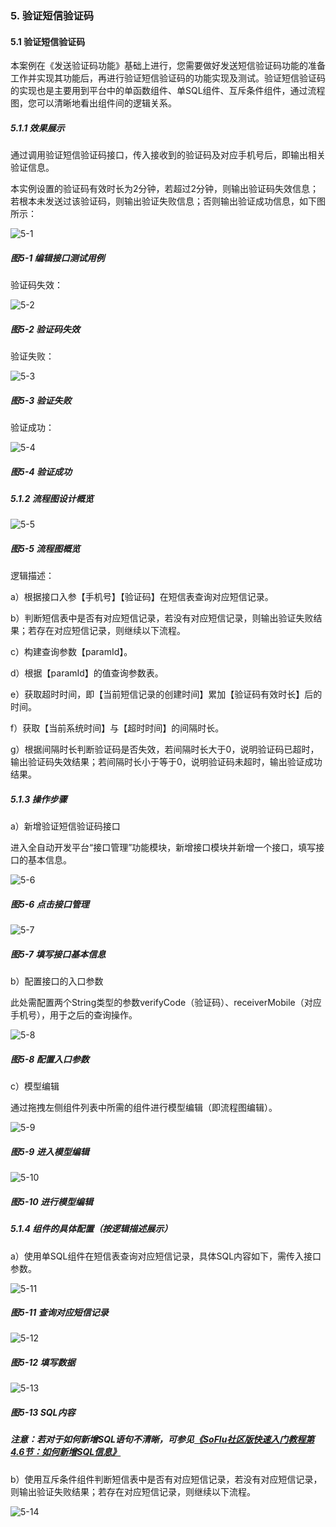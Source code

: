 ### 5. 验证短信验证码

#### 5.1 验证短信验证码

本案例在《发送验证码功能》基础上进行，您需要做好发送短信验证码功能的准备工作并实现其功能后，再进行验证短信验证码的功能实现及测试。验证短信验证码的实现也是主要用到平台中的单函数组件、单SQL组件、互斥条件组件，通过流程图，您可以清晰地看出组件间的逻辑关系。

##### 5.1.1 效果展示

通过调用验证短信验证码接口，传入接收到的验证码及对应手机号后，即输出相关验证信息。

本实例设置的验证码有效时长为2分钟，若超过2分钟，则输出验证码失效信息；若根本未发送过该验证码，则输出验证失败信息；否则输出验证成功信息，如下图所示：

![5-1](https://www.feisuanyz.com/fsimage/alcj-image/verifymessage/verify_1.png)

##### 图5-1 编辑接口测试用例

验证码失效：

![5-2](https://www.feisuanyz.com/fsimage/alcj-image/verifymessage/verify_2.png)

##### 图5-2 验证码失效

验证失败：

![5-3](https://www.feisuanyz.com/fsimage/alcj-image/verifymessage/verify_3.png)

##### 图5-3 验证失败

验证成功：

![5-4](https://www.feisuanyz.com/fsimage/alcj-image/verifymessage/verify_4.png)

##### 图5-4 验证成功

##### 5.1.2 流程图设计概览

![5-5](https://www.feisuanyz.com/fsimage/alcj-image/verifymessage/verify_5.png)

##### 图5-5 流程图概览

逻辑描述：

a）根据接口入参【手机号】【验证码】在短信表查询对应短信记录。

b）判断短信表中是否有对应短信记录，若没有对应短信记录，则输出验证失败结果；若存在对应短信记录，则继续以下流程。

c）构建查询参数【paramId】。

d）根据【paramId】的值查询参数表。

e）获取超时时间，即【当前短信记录的创建时间】累加【验证码有效时长】后的时间。

f）获取【当前系统时间】与【超时时间】的间隔时长。

g）根据间隔时长判断验证码是否失效，若间隔时长大于0，说明验证码已超时，输出验证码失效结果；若间隔时长小于等于0，说明验证码未超时，输出验证成功结果。

##### 5.1.3 操作步骤

a）新增验证短信验证码接口

进入全自动开发平台“接口管理”功能模块，新增接口模块并新增一个接口，填写接口的基本信息。

![5-6](https://www.feisuanyz.com/fsimage/alcj-image/verifymessage/verify_6.png)

##### 图5-6 点击接口管理

![5-7](https://www.feisuanyz.com/fsimage/alcj-image/verifymessage/verify_7.png)

##### 图5-7 填写接口基本信息

b）配置接口的入口参数

此处需配置两个String类型的参数verifyCode（验证码）、receiverMobile（对应手机号），用于之后的查询操作。

![5-8](https://www.feisuanyz.com/fsimage/alcj-image/verifymessage/verify_8.png)

##### 图5-8 配置入口参数

c）模型编辑

通过拖拽左侧组件列表中所需的组件进行模型编辑（即流程图编辑）。

![5-9](https://www.feisuanyz.com/fsimage/alcj-image/verifymessage/verify_9.png)

##### 图5-9 进入模型编辑

![5-10](https://www.feisuanyz.com/fsimage/alcj-image/verifymessage/verify_10.png)

##### 图5-10 进行模型编辑

##### 5.1.4 组件的具体配置（按逻辑描述展示）

a）使用单SQL组件在短信表查询对应短信记录，具体SQL内容如下，需传入接口参数。

![5-11](https://www.feisuanyz.com/fsimage/alcj-image/verifymessage/verify_11.png)

##### 图5-11 查询对应短信记录

![5-12](https://www.feisuanyz.com/fsimage/alcj-image/verifymessage/verify_12.png)

##### 图5-12 填写数据

![5-13](https://www.feisuanyz.com/fsimage/alcj-image/verifymessage/verify_13.png)

##### 图5-13 SQL内容

##### 注意：若对于如何新增SQL语句不清晰，可参见[《SoFlu社区版快速入门教程第4.6节：如何新增SQL信息》](https://gitee.com/feisuanyz/SoFlu-adp/blob/master/SoFlu%E7%A4%BE%E5%8C%BA%E7%89%88%E6%95%99%E7%A8%8B/SoFlu%E7%A4%BE%E5%8C%BA%E7%89%88%E5%BF%AB%E9%80%9F%E5%85%A5%E9%97%A8%E6%95%99%E7%A8%8B/SoFlu%E7%A4%BE%E5%8C%BA%E7%89%88%E5%BF%AB%E9%80%9F%E5%85%A5%E9%97%A8%E6%95%99%E7%A8%8B.md#46-%E5%A6%82%E4%BD%95%E6%96%B0%E5%A2%9Esql%E4%BF%A1%E6%81%AF)

b）使用互斥条件组件判断短信表中是否有对应短信记录，若没有对应短信记录，则输出验证失败结果；若存在对应短信记录，则继续以下流程。

![5-14](https://www.feisuanyz.com/fsimage/alcj-image/verifymessage/verify_14.png)
